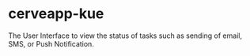 # cerveapp-kue
The User Interface to view the status of tasks such as sending of email, SMS, or Push Notification.
